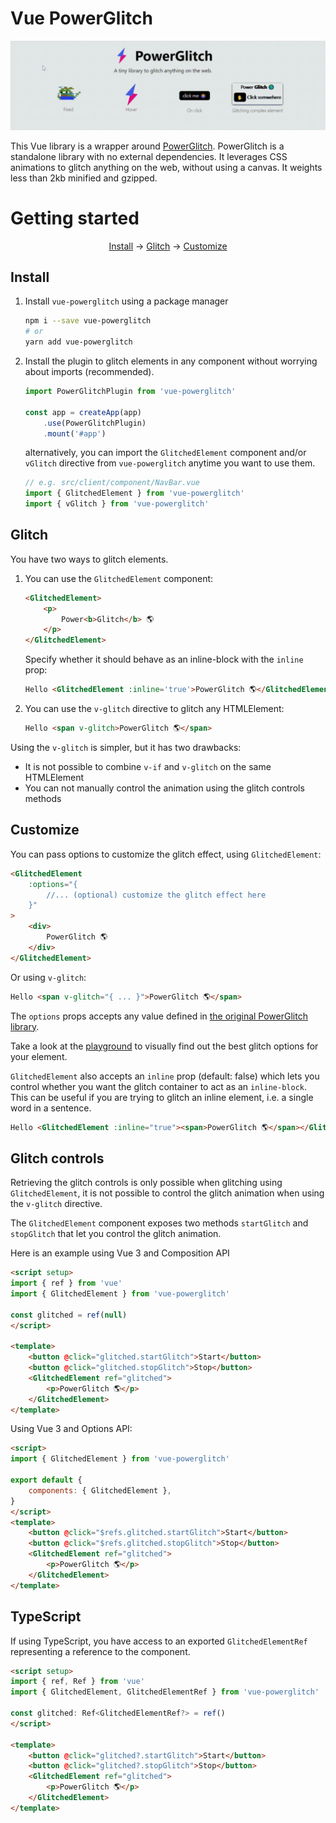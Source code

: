 # Vue PowerGlitch

<img src="./assets/intro.gif" alt="">

This Vue library is a wrapper around [PowerGlitch](https://github.com/7PH/powerglitch). PowerGlitch is a standalone library with no external dependencies. It leverages CSS animations to glitch anything on the web, without using a canvas. It weights less than 2kb minified and gzipped.

# Getting started

<p align="center">
 <a href="#install">Install</a>
 → <a href="#glitch">Glitch</a>
 → <a href="#customize">Customize</a>
</p>

## Install

1. Install `vue-powerglitch` using a package manager
    ```bash
    npm i --save vue-powerglitch
    # or
    yarn add vue-powerglitch
    ```

2. Install the plugin to glitch elements in any component without worrying about imports (recommended).

    ```js
    import PowerGlitchPlugin from 'vue-powerglitch'

    const app = createApp(app)
        .use(PowerGlitchPlugin)
        .mount('#app')
    ```
    alternatively, you can import the `GlitchedElement` component and/or `vGlitch` directive from `vue-powerglitch` anytime you want to use them.

    ```js
    // e.g. src/client/component/NavBar.vue
    import { GlitchedElement } from 'vue-powerglitch'
    import { vGlitch } from 'vue-powerglitch'
    ```

## Glitch

You have two ways to glitch elements. 

1. You can use the `GlitchedElement` component:
    ```html
    <GlitchedElement>
        <p>
            Power<b>Glitch</b> 🌎
        </p>
    </GlitchedElement>
    ```
    Specify whether it should behave as an inline-block with the `inline` prop:
    ```html
    Hello <GlitchedElement :inline='true'>PowerGlitch 🌎</GlitchedElement>
    ```

2. You can use the `v-glitch` directive to glitch any HTMLElement:
    ```html
    Hello <span v-glitch>PowerGlitch 🌎</span>
    ```

Using the `v-glitch` is simpler, but it has two drawbacks:
- It is not possible to combine `v-if` and `v-glitch` on the same HTMLElement
- You can not manually control the animation using the glitch controls methods

## Customize

You can pass options to customize the glitch effect, using `GlitchedElement`:
```html
<GlitchedElement
    :options="{
        //... (optional) customize the glitch effect here
    }"
>
    <div>
        PowerGlitch 🌎
    </div>
</GlitchedElement>
```

Or using `v-glitch`:
```html
Hello <span v-glitch="{ ... }">PowerGlitch 🌎</span>
```

The `options` props accepts any value defined in [the original PowerGlitch library](https://github.com/7PH/powerglitch).

Take a look at the [playground](https://7ph.github.io/powerglitch/#/playground) to visually find out the best glitch options for your element.

`GlitchedElement` also accepts an `inline` prop (default: false) which lets you control whether you want the glitch container to act as an `inline-block`. This can be useful if you are trying to glitch an inline element, i.e. a single word in a sentence.
```html
Hello <GlitchedElement :inline="true"><span>PowerGlitch 🌎</span></GlitchedElement>
```

## Glitch controls 

Retrieving the glitch controls is only possible when glitching using `GlitchedElement`, it is not possible to control the glitch animation when using the `v-glitch` directive.

The `GlitchedElement` component exposes two methods `startGlitch` and `stopGlitch` that let you control the glitch animation.

Here is an example using Vue 3 and Composition API

```html
<script setup>
import { ref } from 'vue'
import { GlitchedElement } from 'vue-powerglitch'

const glitched = ref(null)
</script>

<template>
    <button @click="glitched.startGlitch">Start</button>
    <button @click="glitched.stopGlitch">Stop</button>
    <GlitchedElement ref="glitched">
        <p>PowerGlitch 🌎</p>
    </GlitchedElement>
</template>
```

Using Vue 3 and Options API:

```html
<script>
import { GlitchedElement } from 'vue-powerglitch'

export default {
    components: { GlitchedElement },
}
</script>
<template>
    <button @click="$refs.glitched.startGlitch">Start</button>
    <button @click="$refs.glitched.stopGlitch">Stop</button>
    <GlitchedElement ref="glitched">
        <p>PowerGlitch 🌎</p>
    </GlitchedElement>
</template>
```

## TypeScript

If using TypeScript, you have access to an exported `GlitchedElementRef` representing a reference to the component.

```html
<script setup>
import { ref, Ref } from 'vue'
import { GlitchedElement, GlitchedElementRef } from 'vue-powerglitch'

const glitched: Ref<GlitchedElementRef?> = ref()
</script>

<template>
    <button @click="glitched?.startGlitch">Start</button>
    <button @click="glitched?.stopGlitch">Stop</button>
    <GlitchedElement ref="glitched">
        <p>PowerGlitch 🌎</p>
    </GlitchedElement>
</template>
```
